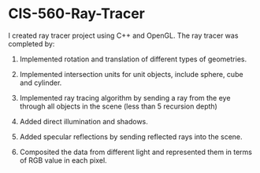 CIS-560-Ray-Tracer
==================
I created ray tracer project using C++ and OpenGL. 
The ray tracer was completed by:  
1. Implemented rotation and translation of different types of geometries.  
2. Implemented intersection units for unit objects, include sphere, cube and cylinder.   
3. Implemented ray tracing algorithm by sending a ray from the eye through all objects in the scene (less than 5 recursion depth)

4. Added direct illumination and shadows. 

5. Added specular reflections by sending reflected rays into the scene. 

6. Composited the data from different light and represented them in terms of RGB value in each pixel.  









 
